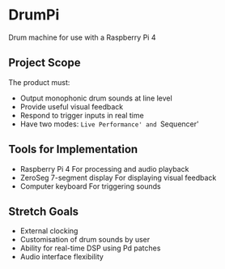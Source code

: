 # DrumPi
Drum machine for use with a Raspberry Pi 4

## Project Scope
The product must:
- Output monophonic drum sounds at line level
- Provide useful visual feedback
- Respond to trigger inputs in real time
- Have two modes: `Live Performance' and `Sequencer'

## Tools for Implementation
- Raspberry Pi 4
	For processing and audio playback
- ZeroSeg 7-segment display
	For displaying visual feedback
- Computer keyboard
	For triggering sounds

## Stretch Goals
- External clocking
- Customisation of drum sounds by user
- Ability for real-time DSP using Pd patches
- Audio interface flexibility 
